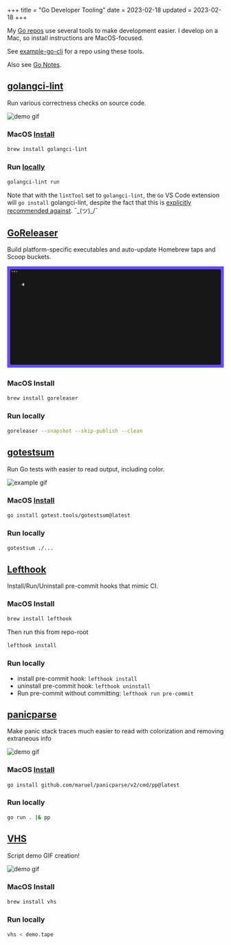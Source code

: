 +++
title = "Go Developer Tooling"
date = 2023-02-18
updated = 2023-02-18
+++

My [Go repos](https://github.com/bbkane/) use several tools to make development
easier. I develop on a Mac, so install instructions are MacOS-focused.

See [example-go-cli](https://github.com/bbkane/example-go-cli) for a repo using these tools.

Also see [Go Notes](@/blog/Go-Notes.md).

## [golangci-lint](https://golangci-lint.run/)

Run various correctness checks on source code.

![demo gif](https://golangci-lint.run/demo.svg)

### MacOS [Install](https://golangci-lint.run/usage/install/#macos)

```bash
brew install golangci-lint
```

### Run [locally](https://golangci-lint.run/usage/quick-start/)
```bash
golangci-lint run
```

Note that with the `lintTool` set to `golangci-lint`, the `Go` VS Code extension will `go install` golangci-lint, despite the fact that this is [explicitly recommended against](https://golangci-lint.run/usage/install/#install-from-source). ¯\_(ツ)_/¯

## [GoReleaser](https://goreleaser.com/)

Build platform-specific executables and auto-update Homebrew taps and Scoop buckets.

![demo gif](https://raw.githubusercontent.com/goreleaser/example-simple/main/goreleaser.gif)

### MacOS Install

```bash
brew install goreleaser
```

### Run locally

```bash
goreleaser --snapshot --skip-publish --clean
```

## [gotestsum](https://github.com/gotestyourself/gotestsum)

Run Go tests with easier to read output, including color.

![example gif](https://user-images.githubusercontent.com/442180/182284939-e08a0aa5-4504-4e30-9e88-207ef47f4537.gif)

### MacOS [Install](https://github.com/gotestyourself/gotestsum)

```bash
go install gotest.tools/gotestsum@latest
```

### Run locally

```
gotestsum ./...
```

## [Lefthook](https://github.com/evilmartians/lefthook)

Install/Run/Uninstall pre-commit hooks that mimic CI.

### MacOS Install

```bash
brew install lefthook
```

Then run this from repo-root

```bash
lefthook install
```

### Run locally

- install pre-commit hook: `lefthook install`
- uninstall pre-commit hook: `lefthook uninstall`
- Run pre-commit without committing: `lefthook run pre-commit`

## [panicparse](https://github.com/maruel/panicparse)

Make panic stack traces much easier to read with colorization and removing extraneous info

![demo gif](https://raw.githubusercontent.com/wiki/maruel/panicparse/parse.gif)

### MacOS [Install](https://github.com/maruel/panicparse#installation)

```
go install github.com/maruel/panicparse/v2/cmd/pp@latest
```

### Run locally

```bash
go run . |& pp
```

## [VHS](https://github.com/charmbracelet/vhs)

Script demo GIF creation!

![demo gif](https://camo.githubusercontent.com/1f2b0c758369c054538b7881b5d700739f2c37d2201f60ea26ad9311a7f88487/68747470733a2f2f73747566662e636861726d2e73682f7668732f6578616d706c65732f6e656f66657463685f332e676966)

### MacOS Install

```bash
brew install vhs
```

### Run locally

```bash
vhs < demo.tape
```
